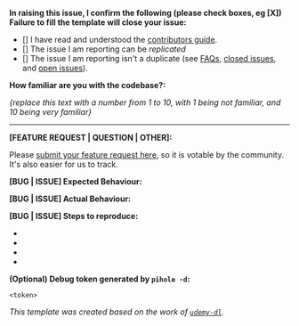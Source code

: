 **In raising this issue, I confirm the following (please check boxes, eg [X]) Failure to fill the template will close your issue:**

- [] I have read and understood the [contributors guide](https://github.com/pi-hole/pi-hole/blob/master/CONTRIBUTING.md).
- [] The issue I am reporting can be *replicated*
- [] The issue I am reporting isn't a duplicate (see [FAQs](https://github.com/pi-hole/pi-hole/wiki/FAQs), [closed issues](https://github.com/pi-hole/pi-hole/issues?utf8=%E2%9C%93&q=is%3Aissue%20is%3Aclosed%20), and [open issues](https://github.com/pi-hole/pi-hole/issues)).

**How familiar are you with the codebase?:**

_{replace this text with a number from 1 to 10, with 1 being not familiar, and 10 being very familiar}_

---
**[FEATURE REQUEST | QUESTION | OTHER]:**

Please [submit your feature request here](https://discourse.pi-hole.net/c/feature-requests), so it is votable by the community.  It's also easier for us to track.

**[BUG | ISSUE] Expected Behaviour:**


**[BUG | ISSUE] Actual Behaviour:**


**[BUG | ISSUE] Steps to reproduce:**

-
-
-
-

**(Optional) Debug token generated by `pihole -d`:**

`<token>`

_This template was created based on the work of [`udemy-dl`](https://github.com/nishad/udemy-dl/blob/master/LICENSE)._
